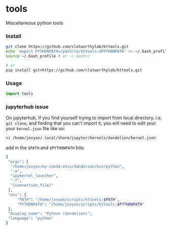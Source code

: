 # tools
Miscellaneous python tools


### Install
```bash
git clone https://github.com/clatworthylab/kttools.git
echo 'export PYTHONPATH=/path/to/kttools:$PYTHONPATH' >> ~/.bash_profile # or ~/.bashrc
source ~/.bash_profile # or ~/.bashrc

# or 
pip install git+https://github.com/clatworthylab/kttools.git
```

### Usage
```python
import tools
```


### jupyterhub issue

On jupyterhub, If you find yourself trying to import from local directory, i.e. `git clone`, and finding that you can't import it, you will need to edit your your `kernel.json` file like so:

```bash
vi /home/jovyan/.local/share/jupyter/kernels/dandelion/kernel.json 
```

add in the `$PATH` and `$PYTHONPATH` bits:
```bash
{
 "argv": [
  "/home/jovyan/my-conda-envs/dandelion/bin/python",
  "-m",
  "ipykernel_launcher",
  "-f",
  "{connection_file}"
 ],
 "env": {
     "PATH": "/home/jovyan/scripts/kttools:$PATH",
     "PYTHONPATH": "/home/jovyan/scripts/kttools:$PYTHONPATH"
 },
 "display_name": "Python (dandelion)",
 "language": "python"
}
```
